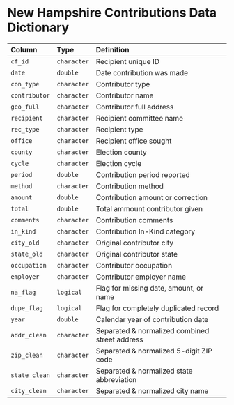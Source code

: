 # New Hampshire Contributions Data Dictionary

|Column        |Type        |Definition                                     |
|:-------------|:-----------|:----------------------------------------------|
|`cf_id`       |`character` |Recipient unique ID                            |
|`date`        |`double`    |Date contribution was made                     |
|`con_type`    |`character` |Contributor type                               |
|`contributor` |`character` |Contributor name                               |
|`geo_full`    |`character` |Contributor full address                       |
|`recipient`   |`character` |Recipient committee name                       |
|`rec_type`    |`character` |Recipient type                                 |
|`office`      |`character` |Recipient office sought                        |
|`county`      |`character` |Election county                                |
|`cycle`       |`character` |Election cycle                                 |
|`period`      |`double`    |Contribution period reported                   |
|`method`      |`character` |Contribution method                            |
|`amount`      |`double`    |Contribution amount or correction              |
|`total`       |`double`    |Total ammount contributor given                |
|`comments`    |`character` |Contribution comments                          |
|`in_kind`     |`character` |Contribution In-Kind category                  |
|`city_old`    |`character` |Original contributor city                      |
|`state_old`   |`character` |Original contributor state                     |
|`occupation`  |`character` |Contributor occupation                         |
|`employer`    |`character` |Contributor employer name                      |
|`na_flag`     |`logical`   |Flag for missing date, amount, or name         |
|`dupe_flag`   |`logical`   |Flag for completely duplicated record          |
|`year`        |`double`    |Calendar year of contribution date             |
|`addr_clean`  |`character` |Separated & normalized combined street address |
|`zip_clean`   |`character` |Separated & normalized 5-digit ZIP code        |
|`state_clean` |`character` |Separated & normalized state abbreviation      |
|`city_clean`  |`character` |Separated & normalized city name               |

